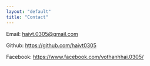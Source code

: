 ```yaml
---
layout: "default"
title: "Contact"
---
```


Email: haivt.0305@gmail.com<br>

Github: https://github.com/haivt0305

Facebook: https://www.facebook.com/vothanhhai.0305/
